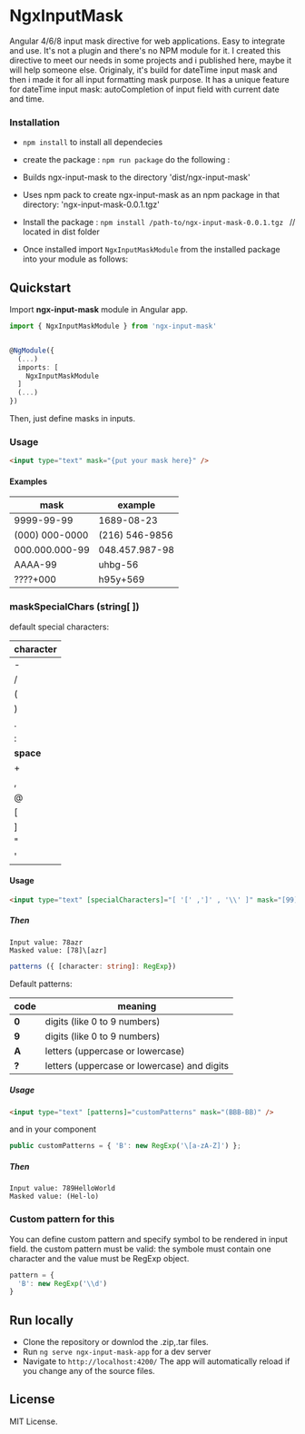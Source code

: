 # NgxInputMask

Angular 4/6/8 input mask directive for web applications. Easy to integrate and use.
It's not a plugin and there's no NPM module for it.
I created this directive to meet our needs in some projects and i published here, maybe it will help someone else.
Originaly, it's build for dateTime input mask and then i made it for all input formatting mask purpose.
It has a unique feature for dateTime input mask: autoCompletion of input field with current date and time.

### Installation
- `npm install` to install all dependecies 
- create the package :
 `npm run package` do the following :
 -  Builds ngx-input-mask to the directory  'dist/ngx-input-mask'
 -  Uses npm pack to create ngx-input-mask as an npm package in that directory: 'ngx-input-mask-0.0.1.tgz'
- Install the package :
    `npm install /path-to/ngx-input-mask-0.0.1.tgz ` // located in dist folder

- Once installed import `NgxInputMaskModule` from the installed package into your module as follows:

## Quickstart

Import **ngx-input-mask** module in Angular app.

```typescript
import { NgxInputMaskModule } from 'ngx-input-mask'


@NgModule({
  (...)
  imports: [
    NgxInputMaskModule
  ]
  (...)
})
```

Then, just define masks in inputs.

### Usage

```html
<input type="text" mask="{put your mask here}" />
```


#### Examples

| mask           | example        |
| -------------- | -------------- |
| 9999-99-99     | 1689-08-23     |
| (000) 000-0000 | (216) 546-9856 |
| 000.000.000-99 | 048.457.987-98 |
| AAAA-99        | uhbg-56        |
| ????+000       | h95y+569       |


### maskSpecialChars (string[ ])

default special characters:

   | character |
   |-----------|
   | - |
   | / |
   | ( |
   | ) |
   | . |
   | : |
   | **space** |
   | + |
   | , |
   | @ |
   | [ |
   | ] |
   | " |
   | ' |

#### Usage

```html
<input type="text" [specialCharacters]="[ '[' ,']' , '\\' ]" mask="[99]\[AAA]" />
```

##### Then

```text
Input value: 78azr
Masked value: [78]\[azr]
```

```typescript
patterns ({ [character: string]: RegExp})
```

Default patterns:

  | code  | meaning                                     |
  | ----- | ------------------------------------------- |
  | **0** | digits (like 0 to 9 numbers)                |
  | **9** | digits (like 0 to 9 numbers)                |
  | **A** | letters (uppercase or lowercase)            |
  | **?** | letters (uppercase or lowercase) and digits |

##### Usage

```html
<input type="text" [patterns]="customPatterns" mask="(BBB-BB)" />
```

and in your component

```typescript
public customPatterns = { 'B': new RegExp('\[a-zA-Z]') };
```

##### Then

```text
Input value: 789HelloWorld
Masked value: (Hel-lo)
```

### Custom pattern for this

You can define custom pattern and specify symbol to be rendered in input field.
the custom pattern must be valid: the symbole must contain one character and the value must be RegExp object.

```typescript
pattern = {
  'B': new RegExp('\\d')
}
```

## Run locally
- Clone the repository or downlod the .zip,.tar files.
- Run `ng serve ngx-input-mask-app` for a dev server
- Navigate to `http://localhost:4200/`
 The app will automatically reload if you change any of the source files.

## License
MIT License.
